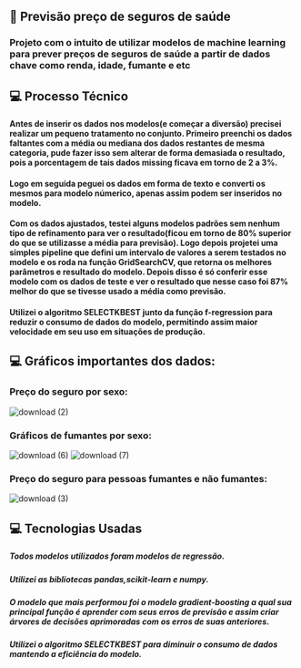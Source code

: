 ##  📂 Previsão preço de seguros de saúde

### Projeto com o intuito de utilizar modelos de machine learning para prever preços de seguros de saúde a partir de dados chave como renda, idade, fumante e etc

## 💻 Processo Técnico

####  Antes de inserir os dados nos modelos(e começar a diversão) precisei realizar um pequeno tratamento no conjunto. Primeiro preenchi os dados faltantes com a média ou mediana dos dados restantes de mesma categoria, pude fazer isso sem alterar de forma demasiada o resultado, pois a porcentagem de tais dados missing ficava em torno de 2 a 3%.
#### Logo em seguida peguei os dados em forma de texto e converti os mesmos para modelo númerico, apenas assim podem ser inseridos no modelo.
#### Com os dados ajustados, testei alguns modelos padrões sem nenhum tipo de refinamento para ver o resultado(ficou em torno de 80% superior do que se utilizasse a média para previsão). Logo depois projetei uma simples pipeline que defini um intervalo de valores a serem testados no modelo e os roda na função GridSearchCV, que retorna os melhores parâmetros e resultado do modelo. Depois disso é só conferir esse modelo com os dados de teste e ver o resultado que nesse caso foi 87% melhor do que se tivesse usado a média como previsão.
#### Utilizei o algoritmo SELECTKBEST junto da função f-regression para reduzir o consumo de dados do modelo, permitindo assim maior velocidade em seu uso em situações de produção.

## 💻 Gráficos importantes dos dados:

### Preço do seguro por sexo:
![download (2)](https://github.com/user-attachments/assets/24e29fff-c0e8-43c2-9cbf-e9f51a1eb9da)

### Gráficos de fumantes por sexo:
![download (6)](https://github.com/user-attachments/assets/f1799bc4-9bcf-45c9-9b6c-447a7c16695c)
![download (7)](https://github.com/user-attachments/assets/f7b6f8bf-5cc7-47df-8646-49fec33b3b8f)

### Preço do seguro para pessoas fumantes e não fumantes:
![download (3)](https://github.com/user-attachments/assets/ed1ffd4f-d6f5-445c-83a7-9dec9fa0260d)

## 💻 Tecnologias Usadas

##### Todos modelos utilizados foram modelos de regressão.
##### Utilizei as bibliotecas pandas,scikit-learn e numpy.
##### O modelo que mais performou foi o modelo gradient-boosting a qual sua principal função é aprender com seus erros de previsão e assim criar árvores de decisões aprimoradas com os erros de suas anteriores.
##### Utilizei o algoritmo SELECTKBEST para diminuir o consumo de dados mantendo a eficiência do modelo.









